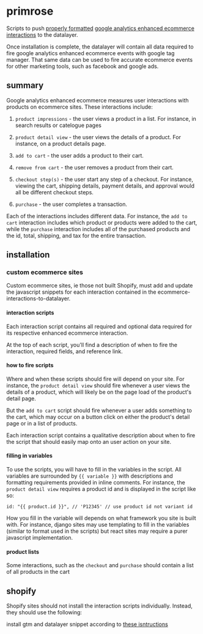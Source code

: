 # primrose

Scripts to push
[properly formatted](https://www.simoahava.com/analytics/enhanced-ecommerce-guide-for-google-tag-manager/#populate-the-data-layer)
[google analytics enhanced ecommerce interactions](https://developers.google.com/analytics/devguides/collection/analyticsjs/enhanced-ecommerce#product-detail-view)
to the datalayer.

Once installation is complete, the datalayer will contain all data required to
fire google analytics enhanced ecommerce events with google tag manager. That
same data can be used to fire accurate ecommerce events for other marketing
tools, such as facebook and google ads.

## summary

Google analytics enhanced ecommerce measures user interactions with products on
ecommerce sites. These interactions include:

1. `product impressions` - the user views a product in a list. For instance, in
   search results or catelogue pages

2. `product detail view` - the user views the details of a product. For
   instance, on a product details page.

3. `add to cart` - the user adds a product to their cart.

4. `remove from cart` - the user removes a product from their cart.

5. `checkout step(s)` - the user start any step of a checkout. For instance,
   viewing the cart, shipping details, payment details, and approval would all
   be different checkout steps.

6. `purchase` - the user completes a transaction.

Each of the interactions includes different data. For instance, the
`add to cart` interaction includes which product or products were added to the
cart, while the `purchase` interaction includes all of the purchased products
and the id, total, shipping, and tax for the entire transaction.

## installation

### custom ecommerce sites

Custom ecommerce sites, ie those not built Shopify, must add and update the
javascript snippets for each interaction contained in the
ecommerce-interactions-to-datalayer.

#### interaction scripts

Each interaction script contains all required and optional data required for its
respective enhanced ecommerce interaction.

At the top of each script, you'll find a description of when to fire the
interaction, required fields, and reference link.

#### how to fire scripts

Where and when these scripts should fire will depend on your site. For instance,
the `product detail view` should fire whenever a user views the details of a
product, which will likely be on the page load of the product's detail page.

But the `add to cart` script should fire whenever a user adds something to the
cart, which may occur on a button click on either the product's detail page or
in a list of products.

Each interaction script contains a qualitative description about when to fire
the script that should easily map onto an user action on your site.

#### filling in variables

To use the scripts, you will have to fill in the variables in the script. All
variables are surrounded by `{{ variable }}` with descriptions and formatting
requirements provided in inline comments. For instance, the
`product detail view` requires a product id and is displayed in the script like
so:

```
id: "{{ product.id }}", // 'P12345' // use product id not variant id
```

How you fill in the variable will depends on what framework you site is built
with. For instance, django sites may use templating to fill in the variables
(similar to format used in the scripts) but react sites may require a purer
javascript implementation.

#### product lists

Some interactions, such as the `checkout` and `purchase` should contain a list
of all products in the cart

## shopify

Shopify sites should not install the interaction scripts individually. Instead,
they should use the following:

install gtm and datalayer snippet according to
[these isntructions](https://github.com/kmclaugh/dataLayer-shopify)
